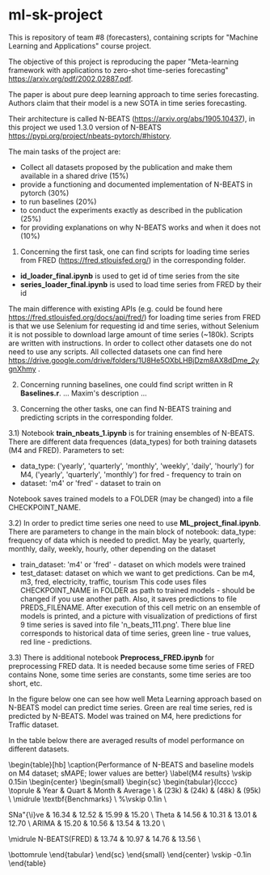 # ml-sk-project

This is repository of team #8 (forecasters), containing scripts for "Machine Learning and Applications" course project.

The objective of this project is reproducing the paper "Meta-learning framework with applications to zero-shot time-series forecasting" https://arxiv.org/pdf/2002.02887.pdf.

The paper is about pure deep learning approach to time series forecasting. Authors claim that their model is a new SOTA in time series forecasting.

Their architecture is called N-BEATS (https://arxiv.org/abs/1905.10437), in this project we used 1.3.0 version of N-BEATS https://pypi.org/project/nbeats-pytorch/#history.

The main tasks of the project are:

- Collect all datasets proposed by the publication and make them available in a shared drive (15%)
- provide a functioning and documented implementation of N-BEATS in pytorch (30%)
- to run baselines (20%)
- to conduct the experiments exactly as described in the publication (25%)
- for providing explanations on why N-BEATS works and when it does not (10%)

1)  Concerning the first task, one can find scripts for loading time series from FRED (https://fred.stlouisfed.org/) in the corresponding folder.
- **id_loader_final.ipynb** is used to get id of time series from the site
- **series_loader_final.ipynb** is used to load time series from FRED by their id

The main difference with existing APIs (e.g. could be found here https://fred.stlouisfed.org/docs/api/fred/) for loading time series from FRED is that we use Selenium for requesting id and time series, without Selenium it is not possible to download large amount of time series (~180k). Scripts are written with instructions. In order to collect other datasets one do not need to use any scripts. All collected datasets one can find here https://drive.google.com/drive/folders/1U8He5OXbLHBjDzm8AX8dDme_2ygnXhmy .

2)  Concerning running baselines, one could find script written in R **Baselines.r**.
...
Maxim's description
...

3)  Concerning the other tasks, one can find N-BEATS training and predicting scripts in the corresponding folder.

3.1)  Notebook **train_nbeats_1.ipynb** is for training ensembles of N-BEATS. There are different data frequences (data_types) for both training datasets (M4 and FRED).
Parameters to set:
- data_type: ('yearly', 'quarterly', 'monthly', 'weekly', 'daily', 'hourly') for M4, ('yearly', 'quarterly', 'monthly') for fred - frequency to train on
- dataset: 'm4' or 'fred' - dataset to train on

Notebook saves trained models to a FOLDER (may be changed) into a file CHECKPOINT_NAME.

3.2)  In order to predict time series one need to use **ML_project_final.ipynb**.
There are parameters to change in the main block of notebook:
data_type: frequency of data which is needed to predict. May be yearly, quarterly, monthly, daily, weekly, hourly, other depending on the dataset
- train_dataset: 'm4' or 'fred' - dataset on which models were trained
- test_dataset: dataset on which we want to get predictions. Can be m4, m3, fred, electricity, traffic, tourism
This code uses files CHECKPOINT_NAME in FOLDER as path to trained models - should be changed if you use another path.
Also, it saves predictions to file PREDS_FILENAME.
After execution of this cell metric on an ensemble of models is printed, and a picture with visualization of predictions of first 9 time series is saved into file 'n_beats_111.png'. There blue line corresponds to historical data of time series, green line - true values, red line - predictions.

3.3) There is additional notebook **Preprocess_FRED.ipynb** for preprocessing FRED data. It is needed because some time series of FRED contains None, some time series are constants, some time series are too short, etc.

In the figure below one can see how well Meta Learning approach based on N-BEATS model can predict time series. Green are real time series, red is predicted by N-BEATS. Model was trained on M4, here predictions for Traffic dataset.


In the table below there are averaged results of model performance on different datasets.

\begin{table}[hb]
\caption{Performance of N-BEATS and baseline models on M4 dataset; sMAPE; lower values are better}
\label{M4 results}
\vskip 0.15in
\begin{center}
\begin{small}
\begin{sc}
\begin{tabular}{lcccc}
\toprule
& Year  & Quart & Month & Average \\
& (23k) & (24k) & (48k) &  (95k)  \\
\midrule
\textbf{Benchmarks}                   \\
%\vskip 0.1in
 \\

SNa\"{\i}ve    & 16.34 & 12.52 & 15.99 & 15.20 \\
Theta          & 14.56 & 10.31 & 13.01 & 12.70 \\
ARIMA          & 15.20 & 10.56 & 13.54 & 13.20 \\

\midrule
N-BEATS(FRED)      & 13.74 & 10.97 & 14.76 & 13.56 \\


\bottomrule
\end{tabular}
\end{sc}
\end{small}
\end{center}
\vskip -0.1in
\end{table}
